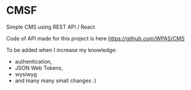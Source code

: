 # CMSF
Simple CMS using REST API / React

Code of API made for this project is here https://github.com/WPAS/CMS

To be added when I increase my knowledge:
  * authentication,
  * JSON Web Tokens,
  * wysiwyg
  * and many many small changes :)
